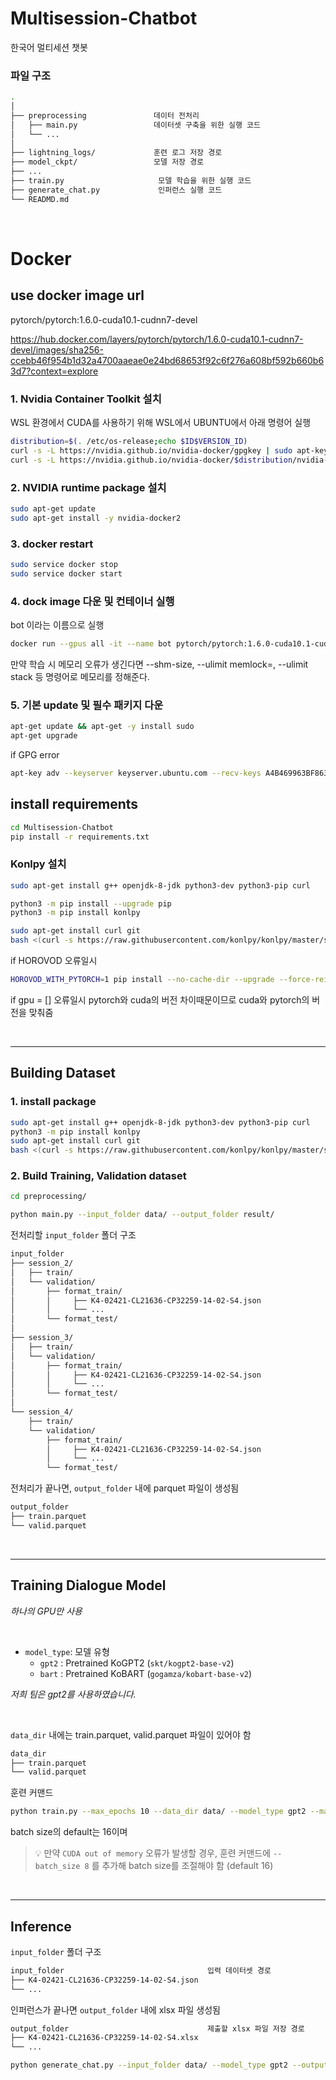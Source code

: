 # Multisession-Chatbot
한국어 멀티세션 챗봇

### **파일 구조**

```bash
.            
│
├── preprocessing               데이터 전처리 
│   ├── main.py                 데이터셋 구축을 위한 실행 코드
│   └── ...                 
│
├── lightning_logs/             훈련 로그 저장 경로
├── model_ckpt/                 모델 저장 경로
├── ...
├── train.py                     모델 학습을 위한 실행 코드
├── generate_chat.py             인퍼런스 실행 코드
└── READMD.md
```


<br>

# **Docker**

## **use docker image url**

pytorch/pytorch:1.6.0-cuda10.1-cudnn7-devel

https://hub.docker.com/layers/pytorch/pytorch/1.6.0-cuda10.1-cudnn7-devel/images/sha256-ccebb46f954b1d32a4700aaeae0e24bd68653f92c6f276a608bf592b660b63d7?context=explore

### 1. Nvidia Container Toolkit 설치
WSL 환경에서 CUDA를 사용하기 위해 WSL에서 UBUNTU에서 아래 명령어 실행
```bash
distribution=$(. /etc/os-release;echo $ID$VERSION_ID)
curl -s -L https://nvidia.github.io/nvidia-docker/gpgkey | sudo apt-key add -
curl -s -L https://nvidia.github.io/nvidia-docker/$distribution/nvidia-docker.list | sudo tee /etc/apt/sources.list.d/nvidia-docker.list
```

### 2. NVIDIA runtime package 설치
```bash
sudo apt-get update
sudo apt-get install -y nvidia-docker2
```

### 3. docker restart
```bash
sudo service docker stop
sudo service docker start
```

### 4. dock image 다운 및 컨테이너 실행
bot 이라는 이름으로 실행
```bash
docker run --gpus all -it --name bot pytorch/pytorch:1.6.0-cuda10.1-cudnn7-devel
```
만약 학습 시 메모리 오류가 생긴다면  --shm-size, --ulimit memlock=, --ulimit stack 등 명령어로 메모리를 정해준다.

### 5. 기본 update 및 필수 패키지 다운
```bash
apt-get update && apt-get -y install sudo
apt-get upgrade
```
if GPG error 
```bash
apt-key adv --keyserver keyserver.ubuntu.com --recv-keys A4B469963BF863CC
```

## **install requirements**

```bash
cd Multisession-Chatbot
pip install -r requirements.txt
```

### **Konlpy 설치**

```bash
sudo apt-get install g++ openjdk-8-jdk python3-dev python3-pip curl

python3 -m pip install --upgrade pip
python3 -m pip install konlpy    

sudo apt-get install curl git
bash <(curl -s https://raw.githubusercontent.com/konlpy/konlpy/master/scripts/mecab.sh)
```

if HOROVOD 오류일시
```bash
HOROVOD_WITH_PYTORCH=1 pip install --no-cache-dir --upgrade --force-reinstall horovod && ldconfig
```

if gpu = [] 오류일시
pytorch와 cuda의 버전 차이때문이므로 cuda와 pytorch의 버전을 맞춰줌 

<br>

----

## **Building Dataset** 

### 1. install package

```bash
sudo apt-get install g++ openjdk-8-jdk python3-dev python3-pip curl         : Install Java 1.8 or up
python3 -m pip install konlpy
sudo apt-get install curl git                                               : Mecab 설치 필요시 시행
bash <(curl -s https://raw.githubusercontent.com/konlpy/konlpy/master/scripts/mecab.sh)
```

### 2. Build Training, Validation dataset

```bash
cd preprocessing/
```

```bash
python main.py --input_folder data/ --output_folder result/
```

전처리할 `input_folder` 폴더 구조

```bash
input_folder
├── session_2/                
│   ├── train/
│   └── validation/
│       ├── format_train/
│       │     ├── K4-02421-CL21636-CP32259-14-02-S4.json
│       │     └── ...
│       └── format_test/
│
├── session_3/                
│   ├── train/
│   └── validation/
│       ├── format_train/
│       │     ├── K4-02421-CL21636-CP32259-14-02-S4.json
│       │     └── ...
│       └── format_test/
│
└── session_4/                
    ├── train/
    └── validation/
        ├── format_train/
        │     ├── K4-02421-CL21636-CP32259-14-02-S4.json
        │     └── ...
        └── format_test/
```

전처리가 끝나면, `output_folder` 내에 parquet 파일이 생성됨 
```bash
output_folder
├── train.parquet
└── valid.parquet             
```

<br>

---

## **Training Dialogue Model** 

*하나의 GPU만 사용*  

<br>

- `model_type`: 모델 유형      
    - `gpt2` : Pretrained KoGPT2 (`skt/kogpt2-base-v2`)
    - `bart` : Pretrained KoBART (`gogamza/kobart-base-v2`)

_저희 팀은 gpt2를 사용하였습니다._ 

<br>

`data_dir` 내에는 train.parquet, valid.parquet 파일이 있어야 함  
```bash
data_dir
├── train.parquet
└── valid.parquet             
```

훈련 커맨드
```bash
python train.py --max_epochs 10 --data_dir data/ --model_type gpt2 --max_len 512 --reply_len 64 --gpuid 0
```
batch size의 default는 16이며  


> 💡 만약 `CUDA out of memory` 오류가 발생할 경우, 
> 훈련 커맨드에 `--batch_size 8` 를 추가해 batch size를 조절해야 함 (default 16)

<br>

----

## **Inference** 

`input_folder` 폴더 구조

```bash
input_folder                                입력 데이터셋 경로
├── K4-02421-CL21636-CP32259-14-02-S4.json
└── ...               
```

인퍼런스가 끝나면 `output_folder` 내에 xlsx 파일 생성됨
```bash
output_folder                               제출할 xlsx 파일 저장 경로 
├── K4-02421-CL21636-CP32259-14-02-S4.xlsx  
└── ...                 
```




```bash
python generate_chat.py --input_folder data/ --model_type gpt2 --output_folder result/ --max_len 512 --reply_len 64 --gpuid 0 --model_pt <model checkpoint path>
```


<br>



